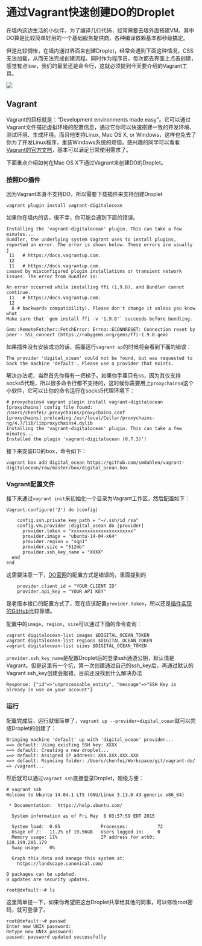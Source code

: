 # 通过Vagrant快速创建DO的Droplet

在墙内这边生活的小伙伴，为了编译几行代码，经常需要去墙外面搭建VM。其中DO算是比较简单好用的一个基础服务提供商，各种编译依赖基本都秒级搞定。

但是比较惆怅，在墙内通过界面来创建Droplet，经常会遇到下面这种情况，CSS无法加载，从而无法完成创建流程。同时作为程序员，每次都去界面上点击创建，感觉有点low，我们的最爱还是命令行，这就必须提到今天要介绍的Vagrant工具。

![](http://ww2.sinaimg.cn/mw690/71d33bcfjw1erwzte32xzj21z013igt9.jpg)

## Vagrant

Vagrant的目标就是：“Development environments made easy”。它可以通过Vagrant文件描述虚拟环境的配置信息，通过它你可以快速搭建一致的开发环境、测试环境、生成环境。而且他支持Linux, Mac OS X, or Windows，这样也免去了你为了开发Linux程序，重装Windows系统的烦恼。感兴趣的同学可以看看[Vagrant的官方文档](https://docs.vagrantup.com/v2/)，基本可以满足日常使用需求了。

下面重点介绍如何在Mac OS X下通过Vagrant来创建DO的Droplet。

### 按照DO插件

因为Vagrant本身不支持DO，所以需要下载插件来支持创建Droplet

```
vagrant plugin install vagrant-digitalocean
```

如果你在墙内的话，很不幸，你可能会遇到下面的错误。

```
Installing the 'vagrant-digitalocean' plugin. This can take a few minutes...
Bundler, the underlying system Vagrant uses to install plugins,
reported an error. The error is shown below. These errors are usually
j
 11   # https://docs.vagrantup.com.
 12
 11   # https://docs.vagrantup.com.
caused by misconfigured plugin installations or transient network
issues. The error from Bundler is:

An error occurred while installing ffi (1.9.8), and Bundler cannot continue.
 11   # https://docs.vagrantup.com.
 12
  6 # backwards compatibility). Please don't change it unless you know what
Make sure that `gem install ffi -v '1.9.8'` succeeds before bundling.

Gem::RemoteFetcher::FetchError: Errno::ECONNRESET: Connection reset by peer - SSL_connect (https://rubygems.org/gems/ffi-1.9.8.gem)
```

如果插件没有安装成功的话，后面运行```vagrant up```的时候将会看到下面的错误：

```
The provider 'digital_ocean' could not be found, but was requested to
back the machine 'default'. Please use a provider that exists.
```

解决办法呢，当然首先你得有一把梯子。如果你手里只有ss，因为其仅支持socks5代理，所以很多命令行都不支持的，这时候你需要用上```proxychains4```这个小软件，它可以让你的命令运行在socks5代理环境下：

```
# proxychains4 vagrant plugin install vagrant-digitalocean
[proxychains] config file found: /Users/chenfei/.proxychains/proxychains.conf
[proxychains] preloading /usr/local/Cellar/proxychains-ng/4.7/lib/libproxychains4.dylib
Installing the 'vagrant-digitalocean' plugin. This can take a few minutes...
Installed the plugin 'vagrant-digitalocean (0.7.3)'!
```

接下来安装DO的box，命令如下：

```
vagrant box add digital_ocean https://github.com/smdahlen/vagrant-digitalocean/raw/master/box/digital_ocean.box
```

### Vagrant配置文件

接下来通过```vagrant init```来初始化一个目录为Vagrant工作区，然后配置如下：

```
Vagrant.configure('2') do |config|

    config.ssh.private_key_path = "~/.ssh/id_rsa"
    config.vm.provider :digital_ocean do |provider|
      provider.token = "xxxxxxxxxxxxxxxxxxxxxxx"
      provider.image = "ubuntu-14-04-x64"
      provider.region = "sgp1"
      provider.size = "512mb"
      provider.ssh_key_name = "XXXX"
  end
end
```

这需要注意一下，[DO官网](https://www.digitalocean.com/community/tutorials/how-to-use-digitalocean-as-your-provider-in-vagrant-on-an-ubuntu-12-10-vps)的配置方式是错误的，里面提到的

```
    provider.client_id = "YOUR CLIENT ID"
    provider.api_key = "YOUR API KEY"
```

是老版本接口的配置方式了，现在应该配置```provider.token```，所以还是[插件实现的GitHub](https://github.com/smdahlen/vagrant-digitalocean)比较靠谱。

配置中的```image```，```region```，```size```可以通过下面的命令查询：

```
vagrant digitalocean-list images $DIGITAL_OCEAN_TOKEN
vagrant digitalocean-list regions $DIGITAL_OCEAN_TOKEN
vagrant digitalocean-list sizes $DIGITAL_OCEAN_TOKEN
```

```provider.ssh_key_name```是配置Droplet后的登录ssh通道公钥，默认值是Vagrant。但是这里有一个坑，第一次创建通过自己的ssh_key后，再通过默认的Vagrant ssh_key创建会报错，目前还没找到什么解决办法

```
Response: {"id"=>"unprocessable_entity", "message"=>"SSH Key is already in use on your account"}
```

### 运行

配置完成后，运行就很简单了，```vagrant up --provider=digital_ocean```就可以完成Droplet的创建了：

```
Bringing machine 'default' up with 'digital_ocean' provider...
==> default: Using existing SSH key: XXXX
==> default: Creating a new droplet...
==> default: Assigned IP address: XXX.XXX.XXX.XXX
==> default: Rsyncing folder: /Users/chenfei/Workspace/git/vagrant-do/ => /vagrant...
```

然后就可以通过```vagrant ssh```直接登录Droplet，超级方便：

```
# vagrant ssh
Welcome to Ubuntu 14.04.1 LTS (GNU/Linux 3.13.0-43-generic x86_64)

 * Documentation:  https://help.ubuntu.com/

  System information as of Fri May  8 03:57:59 EDT 2015

  System load:  0.85               Processes:           72
  Usage of /:   11.2% of 19.56GB   Users logged in:     0
  Memory usage: 11%                IP address for eth0: 128.199.205.179
  Swap usage:   0%

  Graph this data and manage this system at:
    https://landscape.canonical.com/

0 packages can be updated.
0 updates are security updates.

root@default:~# ls
```

这里简单提一下，如果你希望把这台Droplet共享给其他的同事，可以修改root密码，就可登录了。

```
root@default:~# passwd
Enter new UNIX password:
Retype new UNIX password:
passwd: password updated successfully
```
